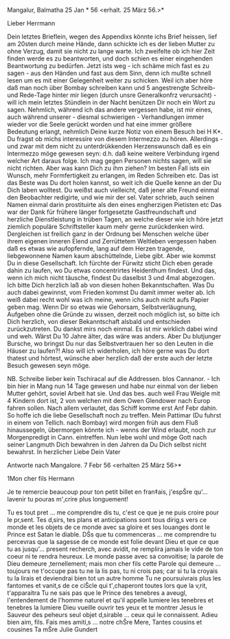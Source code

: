  Mangalur, Balmatha 25 Jan <Frtg>* 56
 <erhalt. 25 März 56.>*

Lieber Herrmann

Dein letztes Brieflein, wegen des Appendixs könnte ichs Brief heissen, lief am 20sten durch meine Hände, dann schickte ich es der lieben Mutter zu ohne Verzug, damit sie nicht zu lange warte. Ich zweifelte ob ich hier Zeit finden werde es zu beantworten, und doch schien es einer eingehenden Beantwortung zu bedürfen. Jetzt ists weg - ich schäme mich fast es zu sagen - aus den Händen und fast aus dem Sinn, denn ich mußte schnell lesen um es mit einer Gelegenheit weiter zu schicken. Weil ich aber höre daß man noch über Bombay schreiben kann und 5 angestrengte Schreib- und Rede-Tage hinter mir liegen (durch unsre Generalkonfrz verursacht) - will ich mein letztes Stündlein in der Nacht benützen Dir noch ein Wort zu sagen. Nehmlich, während ich das andere vergessen habe, ist mir eines, auch während unserer - diesmal schwierigen - Verhandlungen immer wieder vor die Seele gerückt worden und hat eine immer größere Bedeutung erlangt, nehmlich Deine kurze Notiz von einem Besuch bei H K<urz>*. Du fragst ob michs interessire von diesem Intermezzo zu hören. Allerdings - und zwar mit dem nicht zu unterdrükkenden Herzenswunsch daß es ein Intermezzo möge gewesen seyn: d.h. daß keine weitere Verbindung irgend welcher Art daraus folge. Ich mag gegen Personen nichts sagen, will sie nicht richten. Aber was kann Dich zu ihm ziehen? Im besten Fall ists ein Wunsch, mehr Formfertigkeit zu erlangen, im Reden Schreiben etc. Das ist das Beste was Du dort holen kannst, so weit ich die Quelle kenne an der Du Dich laben wolltest. Du weißst auch vielleicht, daß jener alte Freund einmal den Beobachter redigirte, und wie mir der sel. Vater schrieb, auch seinen Namen einmal darin prostituirte als den eines engherzigen Pietisten etc Das war der Dank für frühere länger fortgesetzte Gastfreundschaft und herzliche Dienstleistung in trüben Tagen, an welche dieser wie ich höre jetzt ziemlich populäre Schriftsteller kaum mehr gerne zurückdenken wird. Dergleichen ist freilich ganz in der Ordnung bei Menschen welche über ihrem eigenen inneren Elend und Zerrüttetem Weltleben vergessen haben daß es etwas wie aufopfernde, lang auf dem Herzen tragende, liebgewonnene Namen kaum abschüttelnde, Liebe gibt. Aber wie kommst Du in diese Gesellschaft. Ich fürchte der Fürwitz sticht Dich eben gerade dahin zu laufen, wo Du etwas concentrirtes Heidenthum findest. Und das, wenn ich mich nicht täusche, findest Du daselbst 3 und 4mal abgezogen. Ich bitte Dich herzlich laß ab von diesen hohen Bekanntschaften. Was Du auch dabei gewinnst, vom Frieden kommst Du damit immer weiter ab. Ich weiß dabei recht wohl was ich meine, wenn ichs auch nicht aufs Papier geben mag. Wenn Dir so etwas wie Gehorsam, Selbstverläugnung, Aufgeben ohne die Gründe zu wissen, derzeit noch möglich ist, so bitte ich Dich herzlich, von dieser Bekanntschaft alsbald und entschieden zurückzutreten. Du dankst mirs noch einmal. Es ist mir wirklich dabei wind und weh. Wärst Du 10 Jahre älter, das wäre was anders. Aber Du blutjunger Bursche, wo bringst Du nur das Selbstvertrauen her so den Leuten in die Häuser zu laufen?! Also will ich widerholen, ich höre gerne was Du dort thatest und hörtest, wünsche aber herzlich daß der erste auch der letzte Besuch gewesen seyn möge.

NB. Schreibe lieber kein Tschiracal auf die Addressen. blos Cannanor. - Ich bin hier in Mang nun 14 Tage gewesen und habe nur einmal von der lieben Mutter gehört, soviel Arbeit hat sie. Und das bes. auch weil Frau Weigle mit 4 Kindern dort ist, 2 von welchen mit dem Owen Glendower nach Europ fahren sollen. Nach allem verlautet, das Schiff komme erst Anf Febr dahin. So hoffe ich die liebe Gesellschaft noch zu treffen. Mein Pattimar (Du fuhrst in einem von Tellich. nach Bombay) wird morgen früh aus dem Fluß hinaussegeln, übermorgen könnte ich - wenns der Wind erlaubt, noch zur Morgenpredigt in Cann. eintreffen. Nun lebe wohl und möge Gott nach seiner Langmuth Dich bewahren in den Jahren da Du Dich selbst nicht bewahrst.  In herzlicher Liebe
 Dein Vater

Antworte nach Mangalore.
 7 Febr 56
 <erhalten 25 März 56>*

1Mon cher fils Hermann

Je te remercie beaucoup pour ton petit billet en fran‡ais, j'espŠre qu'… lavenir tu pouras m'‚crire plus longuement!

Tu es tout pret … me comprendre dis tu, c'est ce que je ne puis croire pour le pr‚sent. Tes d‚sirs, tes plans et anticipations sont tous dirig‚s vers ce monde et les objets de ce monde avec sa gloire et ses louanges dont le Prince est Satan le diable. DŠs que tu commenceras … me comprendre tu percevras que la sagesse de ce monde est folie devant Dieu et que ce que tu as jusqu'… present recherch‚ avec avidit‚ ne remplira jamais le vide de ton coeur ni te rendra heureux. Le monde passe avec sa convoitise; la parole de Dieu demeure ‚ternellement; mais mon cher fils cette Parole qui demeure … toujours ne t'occupe pas tu ne la lis pas, tu ni crois pas; car si tu la croyais tu la lirais et deviendrai bien tot un autre homme Tu ne poursuivrais plus les fantomes et vanit‚s de ce ciŠcle qui t'‚chaperont toutes lors que la v‚rit‚ t'apparaitra Tu ne sais pas que le Prince des tenebres a aveugl‚ l'entendement de l'homme naturel et qu'il appelle lumiere les tenebres et tenebres la lumiere Dieu vueille ouvrir tes yeux et te montrer Jesus le Sauveur des peheurs seul objet d‚sirable … ceux qui le connaissent. Adieu bien aim‚ fils. Fais mes amiti‚s … notre chŠre Mere, Tantes cousins et cousines
 Ta mŠre Julie Gundert

